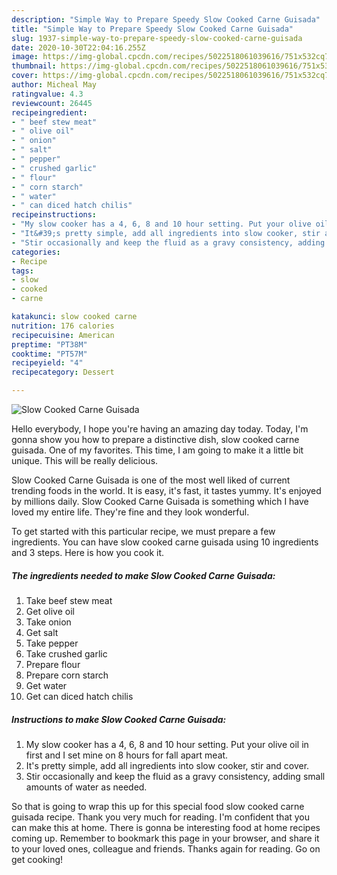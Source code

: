 ```yaml
---
description: "Simple Way to Prepare Speedy Slow Cooked Carne Guisada"
title: "Simple Way to Prepare Speedy Slow Cooked Carne Guisada"
slug: 1937-simple-way-to-prepare-speedy-slow-cooked-carne-guisada
date: 2020-10-30T22:04:16.255Z
image: https://img-global.cpcdn.com/recipes/5022518061039616/751x532cq70/slow-cooked-carne-guisada-recipe-main-photo.jpg
thumbnail: https://img-global.cpcdn.com/recipes/5022518061039616/751x532cq70/slow-cooked-carne-guisada-recipe-main-photo.jpg
cover: https://img-global.cpcdn.com/recipes/5022518061039616/751x532cq70/slow-cooked-carne-guisada-recipe-main-photo.jpg
author: Micheal May
ratingvalue: 4.3
reviewcount: 26445
recipeingredient:
- " beef stew meat"
- " olive oil"
- " onion"
- " salt"
- " pepper"
- " crushed garlic"
- " flour"
- " corn starch"
- " water"
- " can diced hatch chilis"
recipeinstructions:
- "My slow cooker has a 4, 6, 8 and 10 hour setting. Put your olive oil in first and I set mine on 8 hours for fall apart meat."
- "It&#39;s pretty simple, add all ingredients into slow cooker, stir and cover."
- "Stir occasionally and keep the fluid as a gravy consistency, adding small amounts of water as needed."
categories:
- Recipe
tags:
- slow
- cooked
- carne

katakunci: slow cooked carne 
nutrition: 176 calories
recipecuisine: American
preptime: "PT38M"
cooktime: "PT57M"
recipeyield: "4"
recipecategory: Dessert

---
```



![Slow Cooked Carne Guisada](https://img-global.cpcdn.com/recipes/5022518061039616/751x532cq70/slow-cooked-carne-guisada-recipe-main-photo.jpg)

Hello everybody, I hope you're having an amazing day today. Today, I'm gonna show you how to prepare a distinctive dish, slow cooked carne guisada. One of my favorites. This time, I am going to make it a little bit unique. This will be really delicious.



Slow Cooked Carne Guisada is one of the most well liked of current trending foods in the world. It is easy, it's fast, it tastes yummy. It's enjoyed by millions daily. Slow Cooked Carne Guisada is something which I have loved my entire life. They're fine and they look wonderful.


To get started with this particular recipe, we must prepare a few ingredients. You can have slow cooked carne guisada using 10 ingredients and 3 steps. Here is how you cook it.

<!--inarticleads1-->

##### The ingredients needed to make Slow Cooked Carne Guisada:

1. Take  beef stew meat
1. Get  olive oil
1. Take  onion
1. Get  salt
1. Take  pepper
1. Take  crushed garlic
1. Prepare  flour
1. Prepare  corn starch
1. Get  water
1. Get  can diced hatch chilis




<!--inarticleads2-->

##### Instructions to make Slow Cooked Carne Guisada:

1. My slow cooker has a 4, 6, 8 and 10 hour setting. Put your olive oil in first and I set mine on 8 hours for fall apart meat.
1. It&#39;s pretty simple, add all ingredients into slow cooker, stir and cover.
1. Stir occasionally and keep the fluid as a gravy consistency, adding small amounts of water as needed.




So that is going to wrap this up for this special food slow cooked carne guisada recipe. Thank you very much for reading. I'm confident that you can make this at home. There is gonna be interesting food at home recipes coming up. Remember to bookmark this page in your browser, and share it to your loved ones, colleague and friends. Thanks again for reading. Go on get cooking!
